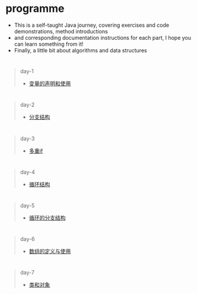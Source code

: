 # programme

- This is a self-taught Java journey, covering exercises and code demonstrations, method introductions
- and corresponding documentation instructions for each part, I hope you can learn something from it!
- Finally, a little bit about algorithms and data structures
#
> day-1 
> - [变量的声明和使用](https://github.com/ShenShizhe/java-programme/tree/main/java/day-1)
#
> day-2 
> - [分支结构](https://github.com/ShenShizhe/java-programme/tree/main/java/day-2)
#
> day-3 
> - [多重if](https://github.com/ShenShizhe/java-programme/tree/main/java/day-3)
#
>day-4 
> - [循环结构](https://github.com/ShenShizhe/java-programme/tree/main/java/day-4)
#
>day-5 
> - [循环的分支结构](https://github.com/ShenShizhe/java-programme/tree/main/java/day-5)
#
>day-6 
> - [数组的定义与使用](https://github.com/ShenShizhe/java-programme/tree/main/java/day-6)
#
>day-7 
> - [类和对象](https://github.com/ShenShizhe/java-programme/tree/main/java/day-7)

